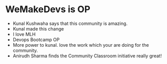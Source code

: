 # WeMakeDevs is OP

- Kunal Kushwaha says that this community is amazing.
- Kunal made this change
- I love MLH
- Devops Bootcamp OP
- More power to kunal. love the work which your are doing for the community.
- Anirudh Sharma finds the Community Classroom initiative really great!
